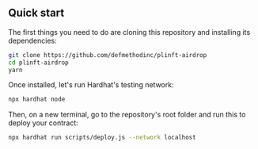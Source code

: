 
## Quick start

The first things you need to do are cloning this repository and installing its
dependencies:

```sh
git clone https://github.com/defmethodinc/plinft-airdrop
cd plinft-airdrop
yarn
```

Once installed, let's run Hardhat's testing network:

```sh
npx hardhat node
```

Then, on a new terminal, go to the repository's root folder and run this to
deploy your contract:

```sh
npx hardhat run scripts/deploy.js --network localhost
```

